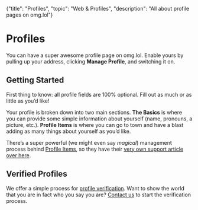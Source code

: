 {"title": "Profiles", "topic": "Web & Profiles", "description": "All about profile pages on omg.lol"}

# Profiles

You can have a super awesome profile page on omg.lol. Enable yours by pulling up your address, clicking **Manage Profile**, and switching it on.

## Getting Started

First thing to know: all profile fields are 100% optional. Fill out as much or as little as you’d like!

Your profile is broken down into two main sections. **The Basics** is where you can provide some simple information about yourself (name, pronouns, a picture, etc.). **Profile Items** is where you can go to town and have a blast adding as many things about yourself as you’d like.

There’s a super powerful (we might even say _magical_) management process behind [Profile Items](/info/profile-items), so they have their [very own support article over here](/info/profile-items).

## Verified Profiles

We offer a simple process for [profile verification](/info/profile-verification). Want to show the world that you are in fact who you say you are? [Contact us](/info/contact) to start the verification process.
